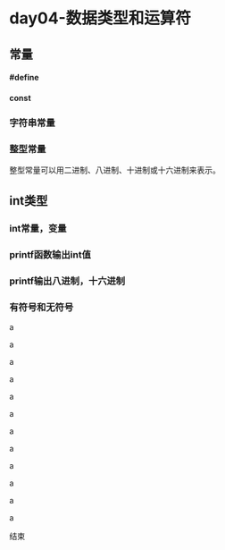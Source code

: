 # day04-数据类型和运算符

## 常量
#### #define
#### const
### 字符串常量
### 整型常量
   整型常量可以用二进制、八进制、十进制或十六进制来表示。 


## int类型
### int常量，变量
### printf函数输出int值
### printf输出八进制，十六进制
### 有符号和无符号
































































a

a

a

a

a

a

a

a

a

a

a

a

结束

